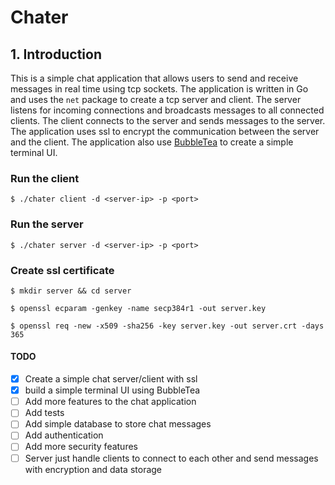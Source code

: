 # Chater

## 1. Introduction
This is a simple chat application that allows users to send and receive messages in real time using tcp sockets. The application is written in Go and uses the `net` package to create a tcp server and client. The server listens for incoming connections and broadcasts messages to all connected clients. The client connects to the server and sends messages to the server. The application uses ssl to encrypt the communication between the server and the client. The application also use  [BubbleTea](https://github.com/charmbracelet/bubbletea) to create a simple terminal UI.

### Run the client
```$ ./chater client -d <server-ip> -p <port>```

### Run the server
```$ ./chater server -d <server-ip> -p <port>```

### Create ssl certificate
```$ mkdir server && cd server```

```$ openssl ecparam -genkey -name secp384r1 -out server.key```

```$ openssl req -new -x509 -sha256 -key server.key -out server.crt -days 365```


#### TODO
- [x] Create a simple chat server/client with ssl 
- [x] build a simple terminal UI using BubbleTea
- [ ] Add more features to the chat application
- [ ] Add tests
- [ ] Add simple database to store chat messages
- [ ] Add authentication
- [ ] Add more security features
- [ ] Server just handle clients to connect to each other and send messages with encryption and data storage
